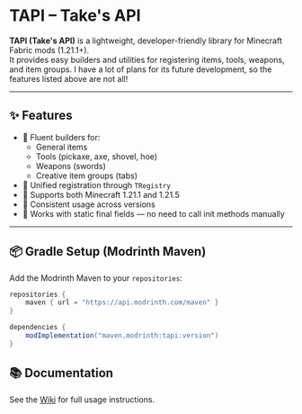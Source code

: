 # TAPI – Take's API

**TAPI (Take's API)** is a lightweight, developer-friendly library for Minecraft Fabric mods (1.21.1+).  
It provides easy builders and utilities for registering items, tools, weapons, and item groups. 
I have a lot of plans for its future development, so the features listed above are not all!

---

## ✨ Features

- 🧱 Fluent builders for:
  - General items
  - Tools (pickaxe, axe, shovel, hoe)
  - Weapons (swords)
  - Creative item groups (tabs)
- 🔄 Unified registration through `TRegistry`
- 🧩 Supports both Minecraft 1.21.1 and 1.21.5
- 🧠 Consistent usage across versions
- 🔁 Works with static final fields — no need to call init methods manually

---

## 📦 Gradle Setup (Modrinth Maven)

Add the Modrinth Maven to your `repositories`:

```groovy
repositories {
    maven { url = "https://api.modrinth.com/maven" }
}

dependencies {
    modImplementation("maven.modrinth:tapi:version")
}
```

## 📚 Documentation
See the [Wiki](https://github.com/iMeeTake/TAPI/wiki) for full usage instructions.
